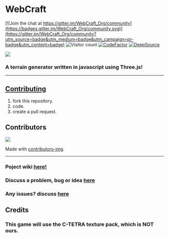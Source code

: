# WebCraft

[![Join the chat at https://gitter.im/WebCraft_Org/community](https://badges.gitter.im/WebCraft_Org/community.svg)](https://gitter.im/WebCraft_Org/community?utm_source=badge&utm_medium=badge&utm_campaign=pr-badge&utm_content=badge)
![Visitor count](https://shields-io-visitor-counter.herokuapp.com/badge?page=WebCraft-Community.WebCraft)
[![CodeFactor](https://www.codefactor.io/repository/github/TheWebCrafters/webcraft/badge)](https://www.codefactor.io/repository/github/webcraft-community/webcraft)
[![DeepSource](https://deepsource.io/gh/TheWebCrafters/WebCraft.svg/?label=active+issues&show_trend=true&token=EnrWE64qLBBvvbSb-1obVxxU)](https://deepsource.io/gh/TheWebCrafters/WebCraft/?ref=repository-badge)

<a href="https://SubNerd.github.io/WebCraft/">
  <img src="https://user-images.githubusercontent.com/74598401/128462836-44ade92b-049b-4c64-ac59-a61f0bc39268.png" />
</a>

### A terrain generator written in javascript using Three.js!
<hr>

## [Contributing](https://github.com/SubNerd/WebCraft/blob/main/CONTRIBUTING.md)
1. fork this repository.
2. code.
3. create a pull request.

## Contributors
<a href="https://github.com/SubNerd/WebCraft/graphs/contributors">
  <img src="https://contrib.rocks/image?repo=SubNerd/WebCraft" />
</a>

Made with [contributors-img](https://contrib.rocks).

<hr>

### Poject wiki [here!](https://github.com/SubNerd/WebCraft/wiki)
### Discuss a problem, bug or idea [here](https://github.com/SubNerd/WebCraft/discussions)
### Any issues? discuss [here](https://github.com/SubNerd/WebCraft/issues)

## Credits

### This game will use the C-TETRA texture pack, which is NOT ours.
